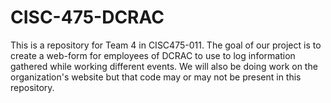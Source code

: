 # CISC-475-DCRAC
This is a repository for Team 4 in CISC475-011. The goal of our project is to create a web-form for employees of DCRAC to use to log information gathered while working different events. We will also be doing work on the organization's website but that code may or may not be present in this repository.
